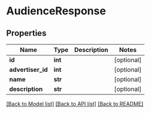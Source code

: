 # AudienceResponse

## Properties
Name | Type | Description | Notes
------------ | ------------- | ------------- | -------------
**id** | **int** |  | [optional] 
**advertiser_id** | **int** |  | [optional] 
**name** | **str** |  | [optional] 
**description** | **str** |  | [optional] 

[[Back to Model list]](../README.md#documentation-for-models) [[Back to API list]](../README.md#documentation-for-api-endpoints) [[Back to README]](../README.md)



